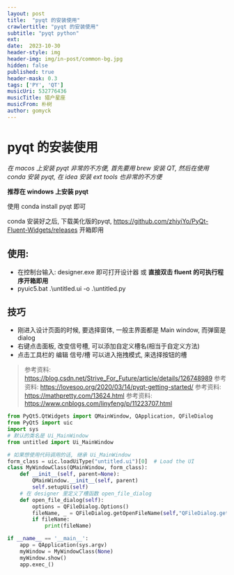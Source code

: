 ```yaml
---
layout: post
title:  "pyqt 的安装使用"
crawlertitle: "pyqt 的安装使用"
subtitle: "pyqt python"
ext:
date:  2023-10-30
header-style: img
header-img: img/in-post/common-bg.jpg
hidden: false
published: true
header-mask: 0.3
tags: ['PY', 'QT']
musicUri: 532776436
musicTitle: 猎户星座
musicFrom: 朴树
author: gomyck
---
```


# pyqt 的安装使用

_在 macos 上安装 pyqt 非常的不方便, 首先要用 brew 安装 QT, 然后在使用 conda 安装 pyqt, 在 idea 安装 ext tools 也非常的不方便_

**推荐在 windows 上安装 pyqt**

使用 conda install pyqt 即可

conda 安装好之后, 下载美化版的pyqt, https://github.com/zhiyiYo/PyQt-Fluent-Widgets/releases 开箱即用

## 使用:

- 在控制台输入: designer.exe 即可打开设计器 或 **直接双击 fluent 的可执行程序开箱即用**
- pyuic5.bat .\untitled.ui -o .\untitled.py

## 技巧

- 刚进入设计页面的时候, 要选择窗体, 一般主界面都是 Main window, 而弹窗是 dialog
- 右键点击面板, 改变信号槽, 可以添加自定义槽名(相当于自定义方法)
- 点击工具栏的 编辑 信号/槽  可以进入拖拽模式, 来选择按钮的槽

>参考资料: https://blog.csdn.net/Strive_For_Future/article/details/126748989
>参考资料: https://lovesoo.org/2020/03/14/pyqt-getting-started/
>参考资料: https://mathpretty.com/13624.html
>参考资料: https://www.cnblogs.com/linyfeng/p/11223707.html

```python
from PyQt5.QtWidgets import QMainWindow, QApplication, QFileDialog
from PyQt5 import uic
import sys
# 默认的类名是 Ui_MainWindow
from untitled import Ui_MainWindow

# 如果想使用代码调用的话, 继承 Ui_MainWindow
form_class = uic.loadUiType("untitled.ui")[0]  # Load the UI
class MyWindowClass(QMainWindow, form_class):
    def __init__(self, parent=None):
        QMainWindow.__init__(self, parent)
        self.setupUi(self)
    # 在 designer 里定义了槽函数 open_file_dialog
    def open_file_dialog(self):
        options = QFileDialog.Options()
        fileName, _ = QFileDialog.getOpenFileName(self,"QFileDialog.getOpenFileName()", "","All Files (*)", options=options)
        if fileName:
            print(fileName)

if __name__ == '__main__':
    app = QApplication(sys.argv)
    myWindow = MyWindowClass(None)
    myWindow.show()
    app.exec_()

```
